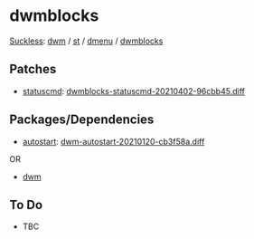 # dwmblocks
[Suckless](https://suckless.org): [dwm](https://github.com/MatthiasBenaets/dwm) / [st](https://github.com/MatthiasBenaets/st) / [dmenu](https://github.com/MatthiasBenaets/dmenu) / [dwmblocks](https://github.com/MatthiasBenaets/dwmblocks)
## Patches
- [statuscmd](https://dwm.suckless.org/patches/statuscmd/): [dwmblocks-statuscmd-20210402-96cbb45.diff](https://dwm.suckless.org/patches/statuscmd/dwmblocks-statuscmd-20210402-96cbb45.diff)
## Packages/Dependencies
- [autostart](https://dwm.suckless.org/patches/autostart/): [dwm-autostart-20210120-cb3f58a.diff](https://dwm.suckless.org/patches/autostart/dwm-autostart-20210120-cb3f58a.diff) 

OR
- [dwm](https://www.github.com/matthiasbenaets/dwm) 
## To Do
- TBC
